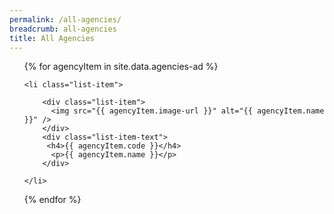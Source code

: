 ```yaml
---
permalink: /all-agencies/
breadcrumb: all-agencies
title: All Agencies
---
```

    
    
<div class="list-container">
  <ul class="vertical-list">
  
  {% for agencyItem in site.data.agencies-ad %}
  
    <li class="list-item">
     
        <div class="list-item">
          <img src="{{ agencyItem.image-url }}" alt="{{ agencyItem.name }}" />
        </div>
        <div class="list-item-text">
         <h4>{{ agencyItem.code }}</h4>
          <p>{{ agencyItem.name }}</p>          
        </div>
        
    </li>
           
  {% endfor %}
  
  </ul>
</div>
